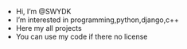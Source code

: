 -  Hi, I’m @SWYDK
-  I’m interested in programming,python,django,c++
-  Here my all projects
-  You can use my code if there no license
 

<!---
SWYDK/SWYDK is a ✨ special ✨ repository because its `README.md` (this file) appears on your GitHub profile.
You can click the Preview link to take a look at your changes.
--->
